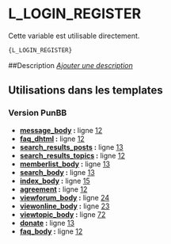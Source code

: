 # L_LOGIN_REGISTER


Cette variable est utilisable directement.

```html
{L_LOGIN_REGISTER}
```

##Description
[*Ajouter une description*](https://fa-tvars.appspot.com/var/L_LOGIN_REGISTER)

## Utilisations dans les templates

### Version PunBB
* __[message_body](../tpl/var/punbb/message_body.md#readme) :__ ligne [12](../tpl/src/punbb/message_body.tpl#L12)
* __[faq_dhtml](../tpl/var/punbb/faq_dhtml.md#readme) :__ ligne [12](../tpl/src/punbb/faq_dhtml.tpl#L12)
* __[search_results_posts](../tpl/var/punbb/search_results_posts.md#readme) :__ ligne [13](../tpl/src/punbb/search_results_posts.tpl#L13)
* __[search_results_topics](../tpl/var/punbb/search_results_topics.md#readme) :__ ligne [12](../tpl/src/punbb/search_results_topics.tpl#L12)
* __[memberlist_body](../tpl/var/punbb/memberlist_body.md#readme) :__ ligne [13](../tpl/src/punbb/memberlist_body.tpl#L13)
* __[search_body](../tpl/var/punbb/search_body.md#readme) :__ ligne [13](../tpl/src/punbb/search_body.tpl#L13)
* __[index_body](../tpl/var/punbb/index_body.md#readme) :__ ligne [15](../tpl/src/punbb/index_body.tpl#L15)
* __[agreement](../tpl/var/punbb/agreement.md#readme) :__ ligne [12](../tpl/src/punbb/agreement.tpl#L12)
* __[viewforum_body](../tpl/var/punbb/viewforum_body.md#readme) :__ ligne [24](../tpl/src/punbb/viewforum_body.tpl#L24)
* __[viewonline_body](../tpl/var/punbb/viewonline_body.md#readme) :__ ligne [23](../tpl/src/punbb/viewonline_body.tpl#L23)
* __[viewtopic_body](../tpl/var/punbb/viewtopic_body.md#readme) :__ ligne [72](../tpl/src/punbb/viewtopic_body.tpl#L72)
* __[donate](../tpl/var/punbb/donate.md#readme) :__ ligne [13](../tpl/src/punbb/donate.tpl#L13)
* __[faq_body](../tpl/var/punbb/faq_body.md#readme) :__ ligne [12](../tpl/src/punbb/faq_body.tpl#L12)